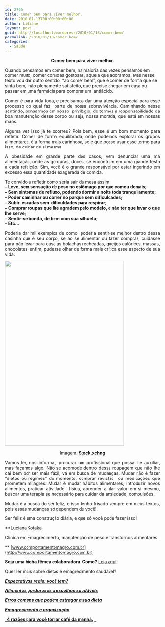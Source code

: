 ```yaml
---
id: 2765
title: Comer bem para viver melhor.
date: 2010-01-13T00:00:00+00:00
author: Lidiane
layout: post
guid: http://localhost/wordpress/2010/01/13/comer-bem/
permalink: /2010/01/13/comer-bem/
categories:
  - Saúde
---
```

<p style="text-align: center;">
  <strong>Comer bem para viver melhor.</strong>
</p>

Quando pensamos em comer bem, na maioria das vezes pensamos em comer muito, comer comidas gostosas, aquela que adoramos. Mas nesse texto vou dar outro sentido  “ao comer bem”, que é comer de forma que se sinta bem,  não plenamente satisfeito, que precise chegar em casa ou passar em uma farmácia para comprar um  antiácido.

<!--more-->

<p style="text-align: justify;">
  Comer é para vida toda, e precisamos dar uma atenção especial para esse processo do qual faz  parte de nossa sobrevivência. Caminhando nesse sentindo, pensarmos em nosso  privilégio, de termos a responsabilidade da boa manutenção desse corpo ou seja, nossa morada, que está em nossas mãos.
</p>

<p style="text-align: justify;">
  Alguma vez isso já te ocorreu? Pois bem, esse é um bom momento para refletir. Comer de forma equilibrada, onde podemos explorar os grupos alimentares, é a forma mais carinhosa, se é que posso usar esse termo para isso, de cuidar de si mesma.
</p>

<p style="text-align: justify;">
  A obesidade em grande parte dos casos, vem denunciar uma má alimentação, onde as gorduras, doces, se encontram em uma grande festa a cada refeição. Sim, você é o grande responsável por estar ingerindo em excesso essa quantidade exagerada de comida.
</p>

<p style="text-align: justify;">
  Te convido a refletir como seria sair da mesa assim:<br /> <strong>&#8211; Leve, sem sensação de peso no estômago por que comeu demais;<br /> &#8211; Sem sintomas de refluxo, podendo dormir a noite toda tranquilamente;<br /> &#8211; Poder caminhar ou correr no parque sem dificuldades;<br /> &#8211; Subir  escadas sem  dificuldades para respirar;<br /> &#8211; Comprar roupas que lhe agradem pelo modelo, e não ter que levar o que lhe serve;<br /> &#8211; Sentir-se bonita, de bem com sua silhueta;<br /> &#8211; Etc…</strong>
</p>

<p style="text-align: justify;">
  Poderia dar mil exemplos de como  poderia sentir-se melhor dentro dessa casinha que é seu corpo, se ao se alimentar ou fazer compras, cuidasse para não levar para casa as bolachas recheadas, queijos calóricos, massas, chocolates, enfim, pudesse olhar de forma mais crítica esse aspecto de sua vida.
</p>

[<img class="size-full wp-image-6869 aligncenter" title="nutrição" src="http://www.trololodemulher.com.br/blog/wp-content/uploads/2011/09/nutricao.jpg" alt="" width="387" height="600" />](http://www.trololodemulher.com.br/blog/wp-content/uploads/2011/09/nutricao.jpg)

<p style="text-align: center;">
  Imagem: <strong><a href="http://www.sxc.hu/" target="_blank">Stock.xchng</a></strong>
</p>

<p style="text-align: justify;">
  Vamos ler, nos informar, procurar um profissional que possa lhe auxiliar, mas façamos algo. Não se acomode dentro dessa roupagem que não lhe cai bem por ser mais fácil, vá em busca de mudanças. Mudar não é fazer “dietas ou regimes” do momento, comprar revistas  ou medicações que prometem milagres. Mudar é mudar hábitos alimentares, introduzir novos alimentos, praticar atividade  física, aprender a dar valor em si mesmo, buscar uma terapia se necessário para cuidar da ansiedade, compulsões.
</p>

<p style="text-align: justify;">
  Mudar é a busca do ser feliz, e isso tenho frisado sempre em meus textos, pois essas mudanças só dependem de você!
</p>

<p style="text-align: justify;">
  Ser feliz é uma construção diária, e que só você pode fazer isso!
</p>

**Luciana Kotaka
  
Clínica em Emagrecimento, manutenção de peso e transtornos alimentares.
  
** [www.comportamentomagro.com.br](http://www.comportamentomagro.com.br)

**Seja uma bicha fêmea colaboradora. Como?** [Leia aqui](http://www.trololodemulher.com.br/colabore/)!

Quer ler mais sobre dietas e emagrecimento saudável?

**_<a href="http://www.trololodemulher.com.br/2010/06/28/emagrecimento-expectativas/" target="_self">Expectativas reais: você tem?</a>_**

**_<a href="http://www.trololodemulher.com.br/2010/05/28/escolha-alimentos-saudaveis/" target="_self">Alimentos gordurosos x escolhas saudáveis</a>_**

**_<a href="http://www.trololodemulher.com.br/2010/02/02/dieta/" target="_self">Erros comuns que podem estragar a sua dieta</a>_**

**_<a href="http://www.trololodemulher.com.br/2010/01/26/emagrecimento/" target="_self">Emagrecimento e organização</a>_**

**_<a href="http://www.trololodemulher.com.br/2009/02/07/dieta-2/" target="_self">4 razões para você tomar café da manhã.</a> _**